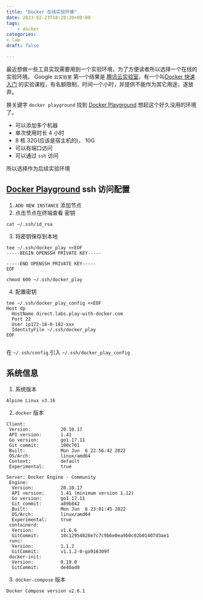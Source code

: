 ```yaml
---
title: "Docker 在线实验环境"
date: 2023-02-23T18:20:20+08:00
tags:
    - docker
categories:
- lab
draft: false

---
```


最近想做一些工具实现需要用到一个实验环境，为了方便读者所以选择一个在线的实验环境。
Google `云实验室` 第一个结果是 [腾讯云实验室](https://cloud.tencent.com/lab)，有一个叫[Docker 快速入门](https://cloud.tencent.com/lab/lab/console/768138035069433) 的实验课程，有名额限制，时间一个小时，并提供不能作为其它用途，遂放弃。

换关键字 `docker playground` 找到 [Docker Playground](https://labs.play-with-docker.com/) 想起这个好久没用的环境了。
- 可以添加多个机器
- 单次使用时长 4 小时
- 8 核 32G(应该是宿主机的)， 10G 
- 可以有端口访问
- 可以通过 `ssh` 访问

所以选择作为后续实验环境

## [Docker Playground](https://labs.play-with-docker.com/) ssh 访问配置
1. `ADD NEW INSTANCE` 添加节点
2. 点击节点在终端查看 密钥

```
cat ~/.ssh/id_rsa
```

3. 将密钥保存到本地
```
tee ~/.ssh/docker_play <<EOF
-----BEGIN OPENSSH PRIVATE KEY-----

-----END OPENSSH PRIVATE KEY-----
EOF

chmod 600 ~/.ssh/docker_play
```
4. 配置密钥

```
tee ~/.ssh/docker_play_config <<EOF
Host dp
  HostName direct.labs.play-with-docker.com
  Port 22
  User ip172-18-0-182-xxx
  IdentityFile ~/.ssh/docker_play
EOF


```

在 `~/.ssh/config` 引入 `~/.ssh/docker_play_config`

## 系统信息

1. 系统版本

```
Alpine Linux v3.16
```

2. `docker` 版本

```
Client:
 Version:           20.10.17
 API version:       1.41
 Go version:        go1.17.11
 Git commit:        100c701
 Built:             Mon Jun  6 22:56:42 2022
 OS/Arch:           linux/amd64
 Context:           default
 Experimental:      true

Server: Docker Engine - Community
 Engine:
  Version:          20.10.17
  API version:      1.41 (minimum version 1.12)
  Go version:       go1.17.11
  Git commit:       a89b842
  Built:            Mon Jun  6 23:01:45 2022
  OS/Arch:          linux/amd64
  Experimental:     true
 containerd:
  Version:          v1.6.6
  GitCommit:        10c12954828e7c7c9b6e0ea9b0c02b01407d3ae1
 runc:
  Version:          1.1.2
  GitCommit:        v1.1.2-0-ga916309f
 docker-init:
  Version:          0.19.0
  GitCommit:        de40ad0
```
3. `docker-compose` 版本

```
Docker Compose version v2.6.1
```